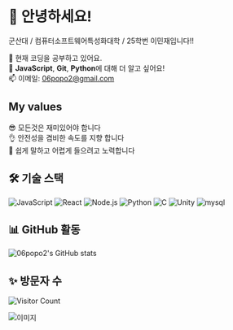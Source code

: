 # 👋 안녕하세요!

군산대 / 컴퓨터소프트웨어특성화대학 / 25학번
이민재입니다!!

🌱 현재 코딩을 공부하고 있어요.  
💬 **JavaScript**, **Git**, **Python**에 대해 더 알고 싶어요!  
📫 이메일: 06popo2@gmail.com  

## My values
😎 모든것은 재미있어야 합니다<br />
👌 안전성을 겸비한 속도를 지향 합니다<br />
🦻 쉽게 말하고 어렵게 들으려고 노력합니다<br />



## 🛠️ 기술 스택
![JavaScript](https://img.shields.io/badge/-JavaScript-black?style=flat-square&logo=javascript)
![React](https://img.shields.io/badge/-React-blue?style=flat-square&logo=react)
![Node.js](https://img.shields.io/badge/-Node.js-green?style=flat-square&logo=node.js)
![Python](https://img.shields.io/badge/-Python-3776AB?style=flat-square&logo=python&logoColor=white)
![C](https://img.shields.io/badge/-C-00599C?style=flat-square&logo=c&logoColor=white)
![Unity](https://img.shields.io/badge/-Unity-000000?style=flat-square&logo=unity&logoColor=white)
![mysql](https://img.shields.io/badge/MySQL-4479A1?style=for-the-badge&logo=mysql&logoColor=white)

## 📊 GitHub 활동
![06popo2's GitHub stats](https://github-readme-stats.vercel.app/api?username=06popo2&show_icons=true&theme=radical)

## ✨ 방문자 수
![Visitor Count](https://komarev.com/ghpvc/?username=06popo2&color=blue)


![이미지](https://dn-img-page.kakao.com/download/resource?kid=cOK5B/hAdNYF90Xh/OykORKTjx41n9ir8OfhV7k&filename=th3)

